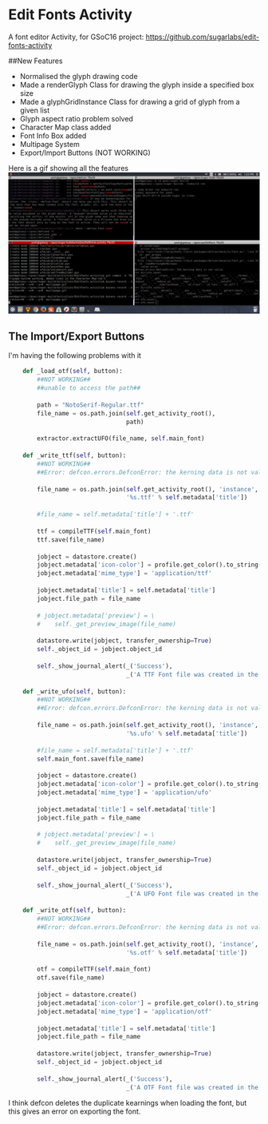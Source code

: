 # Edit Fonts Activity

A font editor Activity, for GSoC16 project: https://github.com/sugarlabs/edit-fonts-activity

##New Features

* Normalised the glyph drawing code
* Made a renderGlyph Class for drawing the glyph inside a specified box size
* Made a glyphGridInstance Class for drawing a grid of glyph from a given list
* Glyph aspect ratio problem solved
* Character Map class added
* Font Info Box added 
* Multipage System
* Export/Import Buttons (NOT WORKING)

Here is a gif showing all the features
![pic](multipage.gif)

## The Import/Export Buttons

I'm having the following problems with it

```python
    def _load_otf(self, button):
        ##NOT WORKING##
        ##unable to access the path##

        path = "NotoSerif-Regular.ttf"
        file_name = os.path.join(self.get_activity_root(),
                                 path)

        extractor.extractUFO(file_name, self.main_font)

    def _write_ttf(self, button):
        ##NOT WORKING##
        ##Error: defcon.errors.DefconError: the kerning data is not valid##

        file_name = os.path.join(self.get_activity_root(), 'instance',
                                 '%s.ttf' % self.metadata['title'])

        #file_name = self.metadata['title'] + '.ttf' 

        ttf = compileTTF(self.main_font)
        ttf.save(file_name)
        
        jobject = datastore.create()
        jobject.metadata['icon-color'] = profile.get_color().to_string()
        jobject.metadata['mime_type'] = 'application/ttf'

        jobject.metadata['title'] = self.metadata['title']
        jobject.file_path = file_name

        # jobject.metadata['preview'] = \
        #    self._get_preview_image(file_name)

        datastore.write(jobject, transfer_ownership=True)
        self._object_id = jobject.object_id

        self._show_journal_alert(_('Success'),
                                 _('A TTF Font file was created in the Journal'))

    def _write_ufo(self, button):
        ##NOT WORKING##
        ##Error: defcon.errors.DefconError: the kerning data is not valid##

        file_name = os.path.join(self.get_activity_root(), 'instance',
                                 '%s.ufo' % self.metadata['title'])

        #file_name = self.metadata['title'] + '.ttf' 
        self.main_font.save(file_name)

        jobject = datastore.create()
        jobject.metadata['icon-color'] = profile.get_color().to_string()
        jobject.metadata['mime_type'] = 'application/ufo'

        jobject.metadata['title'] = self.metadata['title']
        jobject.file_path = file_name

        # jobject.metadata['preview'] = \
        #    self._get_preview_image(file_name)

        datastore.write(jobject, transfer_ownership=True)
        self._object_id = jobject.object_id

        self._show_journal_alert(_('Success'),
                                 _('A UFO Font file was created in the Journal'))

    def _write_otf(self, button):
        ##NOT WORKING##
        ##Error: defcon.errors.DefconError: the kerning data is not valid##

        file_name = os.path.join(self.get_activity_root(), 'instance',
                                 '%s.otf' % self.metadata['title'])

        otf = compileTTF(self.main_font)
        otf.save(file_name)
        
        jobject = datastore.create()
        jobject.metadata['icon-color'] = profile.get_color().to_string()
        jobject.metadata['mime_type'] = 'application/otf'

        jobject.metadata['title'] = self.metadata['title']
        jobject.file_path = file_name

        datastore.write(jobject, transfer_ownership=True)
        self._object_id = jobject.object_id

        self._show_journal_alert(_('Success'),
                                 _('A OTF Font file was created in the Journal'))

```
I think defcon deletes the duplicate kearnings when loading the font, but this gives an error on exporting the font.

